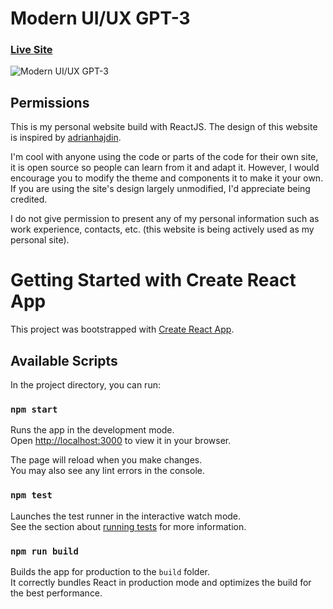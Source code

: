 # Modern UI/UX GPT-3
### [Live Site](https://falah.page/)

![Modern UI/UX GPT-3](https://i.ibb.co/ThMqsdZ/HomePage.png)

## Permissions
This is my personal website build with ReactJS. The design of this website is inspired by [adrianhajdin](https://github.com/adrianhajdin/project_modern_ui_ux_gpt3).

I'm cool with anyone using the code or parts of the code for their own site, it is open source so people can learn from it and adapt it. However, I would encourage you to modify the theme and components it to make it your own. If you are using the site's design largely unmodified, I'd appreciate being credited.

I do not give permission to present any of my personal information such as work experience, contacts, etc. (this website is being actively used as my personal site).

# Getting Started with Create React App

This project was bootstrapped with [Create React App](https://github.com/facebook/create-react-app).

## Available Scripts

In the project directory, you can run:

### `npm start`

Runs the app in the development mode.\
Open [http://localhost:3000](http://localhost:3000) to view it in your browser.

The page will reload when you make changes.\
You may also see any lint errors in the console.

### `npm test`

Launches the test runner in the interactive watch mode.\
See the section about [running tests](https://facebook.github.io/create-react-app/docs/running-tests) for more information.

### `npm run build`

Builds the app for production to the `build` folder.\
It correctly bundles React in production mode and optimizes the build for the best performance.
